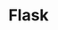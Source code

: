 ---
layout: chapter
title: Flask
slides:

  - class: title-slide
    content: |

      ![Gather Workshops Logo]([[BASE_URL]]/theme/assets/images/gw_logo.png)

      # Flask
      _Running a Python website_





  - content: |

      ![Flask Logo](assets/images/flask-logo.png){:height="200"}

      ## What the heck is Flask?

      We will be using Flask to run a website
      where we can interact with our database.

  - content: |

      ### Flask is a Python framework for websites

      This means it is a bunch of Python code that
      someone else wrote to do common website tasks.

    notes: |

      Flask is a framework for Python in the same way that these other projects are frameworks for their base languages:

      - jQuery is a framework for JavaScript
      - Sass is a framework for CSS
      - Laravel is a framework for PHP
      - Symfony is a framework for PHP

      A framework provides a library of existing code in the target language, along with some recommended ways of structuring your program.

      Frameworks allow developers to work together more easily by having a set of "design rules" for their code.

      Frameworks also allow us to achieve outcomes faster, as we don't need to write as much code.

  - content: |

      ### An HTML and CSS website run with Python

      A Flask website still uses HTML and CSS,
      but pages can also display data from Python.

  - content: |

      ### Allows you to run code before displaying a page

      Every Flask page is processed in Python
      before being displayed to the user.

  - content: |

      ### Allows you to re-use code across pages

      Flask support templates and includes,
      so you can write code once and re-use it.

  - content: |

      ### Built in support for database access

      We can use Python to access our database
      and then pass the results into an HTML page.





  - content: |
      
      ## Set up new project from starter

      Download and unzip the Flask starter kit.
      [Download Flask Starter](assets/zip/flask-starter.zip){:target="_blank"}

  - content: |

      ### Copy the public folder

      Copy the whole folder called "public"
      which is inside the flask-starter.

  - content: |

      ### Paste 'public' into your project folder

      You should now have two folders in your project:
      the `db` folder, and a new `public` folder.

  



  - content: |
      
      ## Flask tour

      Let's take a quick look at what
      we have included in the starter.


  - content: |

      ### The assets folder

      This is where you keep all of your images
      and also any CSS of JavaScript you need.

    notes: |

      We've included a starter CSS file, a few images, and jQuery.

      You will need to modify these assets as you develop your project.


  - content: |

      ### Templates folder

      A Flask template is the HTML layout
      for a page (or pages) in your website.

      eg. index, user-profile, contact, generic-page

    notes: |

      You can use the same template across multiple pages, or you can have a separate layout for every page - it's up to you!

      The point is that you could for example design your home page to have a unique design, but have every other page have a consistent layout with only the page's content changing.

      You will need to modify these templates as you develop your project.

  - content: |

      ### Random Python init file

      This file is required by Python so that
      it knows to look here for project files.

    notes: |

      This init file is a pain, but you need it in any folder where you have python files which need to be included in the project, otherwise the app won't be able to find them.

      This init file also contains some code which the app needs when it first launches.

      You do not need to modify this file.


  - content: |

      ### The data manager handles database connections

      This file contains some helper functions to
      keep our database connected on every page.

    notes: |

      The database manager is not a default part of Flask, it's something Gather has written for you to make working with databases in Flask even easier.

      You need to change the name of the database referenced in this file.

      Once you've set the right database file path you do not need to modify this file again.


  - content: |

      ### The routes file manages your site's pages

      Maps web page URLs to Python functions.
      Most of your Python code will go in here!






  - content: |
      
      ## Run project

      A Flask website is a Python app,
      so we need to start it running.

  - content: |

      ### Set the correct database name

      ```python
      DATABASE = 'db/message-board.db'
      ```

      Open the file **datamanager.py** and 
      update the database file path.

  - content: |

      ### Create a run script

      ```python
      from public import website
      website.run(debug=True)
      ```

      Create a new file in your project
      called **runserver.py** with the code above.

    notes: |

      This file should be directly inside your project folder.

      The means your project should now contain the two folders **db** and **public** plus a new file called **runserver.py**.

      This Python script imports the information from **__init__.py** in the public folder, which includes a variable called **website** which is an instance of Flask.

      It then executes the **run** function on the website, which starts the app and makes it accessible from the browser.

      The parameter **debug=True** makes the Flask site automatically restart any time you make changes to the website files.


  - content: |
      
      ### Execute the 'run server' script from the shell

      ```bash
      python runserver.py
      ```

      Some text should be displayed
      to confirm the app is running.


  - content: |

      ### Open the site in a browser

      Open your web browser and navigate to 
      the url `localhost:5000` to see your site.







  - content: |

      ## Create routes and templates

      We have a home page, but we need
      to set up some other pages too.

  - content: |
      
      ### Page to post a new message

      We need a page where a user can
      type in and submit a new message.

  - content: |

      ### Template for new message

      ```html
      <h1>Post a new message</h1>

      <form>

        <label>What's happening?</label>
        <input type="text">

        <input type="submit" value="Post message">

      </form>
      ```

      Create a template called `new-message.html`
      containing the HTML code provided.

  - content: |
      
      ### Route for new message

      ```python
      # new message page
      @website.route('/new-message')
      def new_message():
          return render_template('new-message.html')
      ```

      Add a new route to `routes.py` which shows 
      the template `new-message` for the url `/new-message`.

  - content: |

      ### Check new message page works

      Navigate to the "new message" page 
      in your browser and check it exists!

  - content: |
      
      ### Template for sign in

      ```html
      <h1>Sign in</h1>

      <form>

        <label>Username</label>
        <input type="text">

        <label>Password</label>
        <input type="text">

        <input type="submit" value="Log in">

      </form>
      ```

      Create a template called `sign-in.html`
      which contains a simple sign in form.

  - content: |

      ### Route for sign in

      ```python
      # sign in page
      @website.route('/sign-in')
      def sign_in():
          return render_template('sign-in.html')
      ```

      Add a new route to which shows the
      sign in template at the url `/sign-in`.


  - content: |

      ### Check sign in page works

      Navigate to the "sign in" page 
      in your browser to check it exists!


  - content: |

      ### Challenge: Sign out page

      Create a new template and route
      for the site url `/sign-out`.

      It should just say "You are signed out".


  - content: |

      ### Challenge: Test Site

      Write a list of all your routes
      then test each in the browser.

      Tick them off if they work correctly!






  - content: |
      
      ## Create navigation

      We can use an **include** to store
      a menu bar for use on every page.

  - content: |

      ### Create nav bar include

      ```html
      <nav>
        <a href="/">Home</a>
        <a href="/new-message">New Message</a>
        <a href="/sign-in">Sign in</a>
        <a href="/sign-out">Sign out</a>
      </nav>
      ```

      Create a new file in the **includes** folder
      called **navbar.html**, containing the code provided.

  - content: |
      
      ### Include in all templates

      ```html
      {% include navbar.html %}
      ```

      At the top of each page template,
      add a line of code to include the nav.

    notes: |

      New syntax! Woo! The curly brackets with percentage signs are how we run small pieces of Python code within an HTML page.

      Look out for more of this as we go on!

  - content: |

      ### Test your navigation

      Reload your site in the browser
      and click to each page to test it.






  - content: |

      ![Thumbs Up!]([[BASE_URL]]/theme/assets/images/thumbs-up.svg){: height="200"}

      ## Flask: Complete!

      [Take me to the next chapter!](web-lists.html)

---